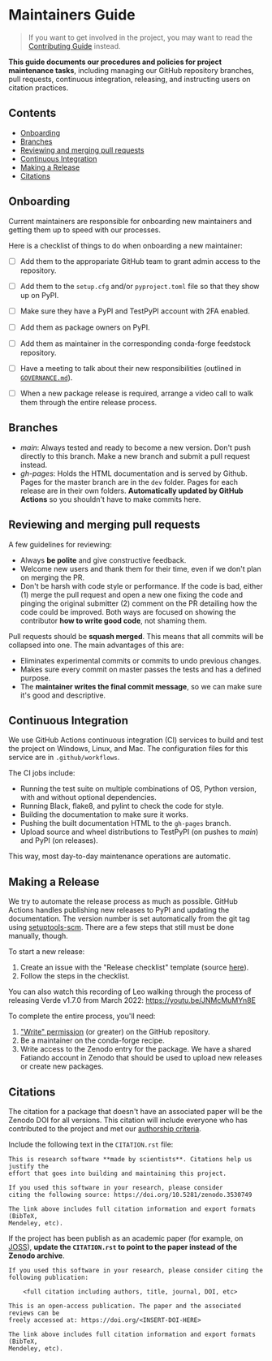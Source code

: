 # Maintainers Guide

> If you want to get involved in the project, you may want to read the
> [Contributing Guide](CONTRIBUTING.md) instead.

**This guide documents our procedures and policies for project maintenance
tasks**, including managing our GitHub repository branches, pull requests,
continuous integration, releasing, and instructing users on citation practices.


## Contents

* [Onboarding](#onboarding)
* [Branches](#branches)
* [Reviewing and merging pull requests](#reviewing-and-merging-pull-requests)
* [Continuous Integration](#continuous-integration)
* [Making a Release](#making-a-release)
* [Citations](#citations)


## Onboarding

Current maintainers are responsible for onboarding new maintainers and getting them
up to speed with our processes. 

Here is a checklist of things to do when onboarding a new maintainer:

- [ ] Add them to the appropariate GitHub team to grant admin access to the repository.
- [ ] Add them to the `setup.cfg` and/or `pyproject.toml` file so that they show up on PyPI.
- [ ] Make sure they have a PyPI and TestPyPI account with 2FA enabled.
- [ ] Add them as package owners on PyPI.
- [ ] Add them as maintainer in the corresponding conda-forge feedstock repository.
- [ ] Have a meeting to talk about their new responsibilities (outlined in 
      [`GOVERNANCE.md`](GOVERNANCE.md)).
- [ ] When a new package release is required, arrange a video call to walk them through 
      the entire release process.


## Branches

* *main*: Always tested and ready to become a new version. Don't push directly to this
  branch. Make a new branch and submit a pull request instead.
* *gh-pages*: Holds the HTML documentation and is served by Github. Pages for the master
  branch are in the `dev` folder. Pages for each release are in their own folders.
  **Automatically updated by GitHub Actions** so you shouldn't have to make commits here.


## Reviewing and merging pull requests

A few guidelines for reviewing:

* Always **be polite** and give constructive feedback.
* Welcome new users and thank them for their time, even if we don't plan on merging the
  PR.
* Don't be harsh with code style or performance. If the code is bad, either (1) merge
  the pull request and open a new one fixing the code and pinging the original submitter
  (2) comment on the PR detailing how the code could be improved. Both ways are focused
  on showing the contributor **how to write good code**, not shaming them.

Pull requests should be **squash merged**.
This means that all commits will be collapsed into one.
The main advantages of this are:

* Eliminates experimental commits or commits to undo previous changes.
* Makes sure every commit on master passes the tests and has a defined purpose.
* The **maintainer writes the final commit message**, so we can make sure it's good and
  descriptive.


## Continuous Integration

We use GitHub Actions continuous integration (CI) services to build and
test the project on Windows, Linux, and Mac.
The configuration files for this service are in `.github/workflows`.

The CI jobs include:

* Running the test suite on multiple combinations of OS, Python version,
  with and without optional dependencies.
* Running Black, flake8, and pylint to check the code for style.
* Building the documentation to make sure it works.
* Pushing the built documentation HTML to the `gh-pages` branch.
* Upload source and wheel distributions to TestPyPI (on pushes to *main*) and PyPI
  (on releases).

This way, most day-to-day maintenance operations are automatic.


## Making a Release

We try to automate the release process as much as possible.
GitHub Actions handles publishing new releases to PyPI and updating the documentation.
The version number is set automatically from the git tag using [setuptools-scm](https://github.com/pypa/setuptools_scm).
There are a few steps that still must be done manually, though.

To start a new release:

1. Create an issue with the "Release checklist" template
   (source [here](https://github.com/fatiando/.github/blob/main/.github/ISSUE_TEMPLATE/release-checklist.md)).
2. Follow the steps in the checklist.

You can also watch this recording of Leo walking through the process of
releasing Verde v1.7.0 from March 2022: https://youtu.be/JNMcMuMYn8E

To complete the entire process, you'll need:

1. ["Write" permission](https://docs.github.com/en/organizations/managing-access-to-your-organizations-repositories/repository-roles-for-an-organization#permissions-for-each-role)
   (or greater) on the GitHub repository.
2. Be a maintainer on the conda-forge recipe.
3. Write access to the Zenodo entry for the package.
   We have a shared Fatiando account in Zenodo that should be used to upload new releases or create new packages.


## Citations

The citation for a package that doesn't have an associated paper will be the
Zenodo DOI for all versions. This citation will include everyone who has
contributed to the project and met our [authorship criteria](AUTHORSHIP.md).

Include the following text in the `CITATION.rst` file:

```
This is research software **made by scientists**. Citations help us justify the
effort that goes into building and maintaining this project.

If you used this software in your research, please consider
citing the following source: https://doi.org/10.5281/zenodo.3530749

The link above includes full citation information and export formats (BibTeX,
Mendeley, etc).
```

If the project has been publish as an academic paper (for example, on
[JOSS](https://joss.theoj.org)), **update the `CITATION.rst` to point to the
paper instead of the Zenodo archive**.

```
If you used this software in your research, please consider citing the
following publication:

    <full citation including authors, title, journal, DOI, etc>

This is an open-access publication. The paper and the associated reviews can be
freely accessed at: https://doi.org/<INSERT-DOI-HERE>

The link above includes full citation information and export formats (BibTeX,
Mendeley, etc).
```
